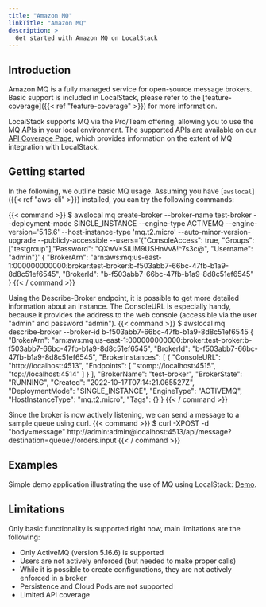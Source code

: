 ```yaml
---
title: "Amazon MQ"
linkTitle: "Amazon MQ"
description: >
  Get started with Amazon MQ on LocalStack
---
```


## Introduction
Amazon MQ is a fully managed service for open-source message brokers.
Basic support is included in LocalStack, please refer to the [feature-coverage]({{< ref "feature-coverage" >}}) for more information.

LocalStack supports MQ via the Pro/Team offering, allowing you to use the MQ APIs in your local environment. The supported APIs are available on our [API Coverage Page](https://docs.localstack.cloud/references/coverage/coverage_mq/), which provides information on the extent of MQ integration with LocalStack.

## Getting started
In the following, we outline basic MQ usage.
Assuming you have [`awslocal`]({{< ref "aws-cli" >}}) installed, you can try the following commands:

{{< command >}}
$ awslocal mq create-broker --broker-name test-broker --deployment-mode SINGLE_INSTANCE --engine-type ACTIVEMQ --engine-version='5.16.6' --host-instance-type 'mq.t2.micro' --auto-minor-version-upgrade --publicly-accessible --users='{"ConsoleAccess": true, "Groups": ["testgroup"],"Password": "QXwV*$iUM9USHnVv&!^7s3c@", "Username": "admin"}'
{
    "BrokerArn": "arn:aws:mq:us-east-1:000000000000:broker:test-broker:b-f503abb7-66bc-47fb-b1a9-8d8c51ef6545",
    "BrokerId": "b-f503abb7-66bc-47fb-b1a9-8d8c51ef6545"
}
{{< / command >}}

Using the Describe-Broker endpoint, it is possible to get more detailed information about an instance. The ConsoleURL is especially handy, because it provides the address to the web console (accessible via the user "admin" and password "admin").
{{< command >}}
$ awslocal mq describe-broker --broker-id b-f503abb7-66bc-47fb-b1a9-8d8c51ef6545
{
    "BrokerArn": "arn:aws:mq:us-east-1:000000000000:broker:test-broker:b-f503abb7-66bc-47fb-b1a9-8d8c51ef6545",
    "BrokerId": "b-f503abb7-66bc-47fb-b1a9-8d8c51ef6545",
    "BrokerInstances": [
        {
            "ConsoleURL": "http://localhost:4513",
            "Endpoints": [
                "stomp://localhost:4515",
                "tcp://localhost:4514"
            ]
        }
    ],
    "BrokerName": "test-broker",
    "BrokerState": "RUNNING",
    "Created": "2022-10-17T07:14:21.065527Z",
    "DeploymentMode": "SINGLE_INSTANCE",
    "EngineType": "ACTIVEMQ",
    "HostInstanceType": "mq.t2.micro",
    "Tags": {}
}
{{< / command >}}

Since the broker is now actively listening, we can send a message to a sample queue using curl.
{{< command >}}
$ curl -XPOST -d "body=message" http://admin:admin@localhost:4513/api/message\?destination\=queue://orders.input
{{< / command >}}

## Examples
Simple demo application illustrating the use of MQ using LocalStack: [Demo](https://github.com/localstack/localstack-pro-samples/tree/master/mq-broker).

## Limitations
Only basic functionality is supported right now, main limitations are the following:
* Only ActiveMQ (version 5.16.6) is supported
* Users are not actively enforced (but needed to make proper calls)
* While it is possible to create configurations, they are not actively enforced in a broker
* Persistence and Cloud Pods are not supported
* Limited API coverage
